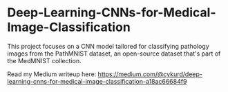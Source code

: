 # Deep-Learning-CNNs-for-Medical-Image-Classification
This project focuses on a CNN model tailored for classifying pathology images from the PathMNIST dataset, an open-source dataset that's part of the MedMNIST collection.

Read my Medium writeup here: 
https://medium.com/@cykurd/deep-learning-cnns-for-medical-image-classification-a18ac66684f9
